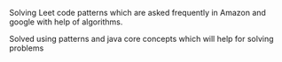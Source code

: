 Solving Leet code patterns which are asked frequently in Amazon and google with help of algorithms.

Solved using patterns and java core concepts which will help for solving problems
